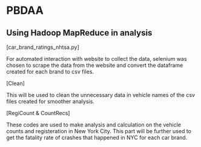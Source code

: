 # PBDAA

## Using Hadoop MapReduce in analysis

[car_brand_ratings_nhtsa.py]

For automated interaction with website to collect the data, selenium was chosen to scrape the data from the website
and convert the dataframe created for each brand to csv files.

[Clean]

This will be used to clean the unnecessary data in vehicle names of the csv files created for smoother analysis.


[RegiCount & CountRecs]

These codes are used to make analysis and calculation on the vehicle counts and registeration in New York City.
This part will be further used to get the fatality rate of crashes that happened in NYC for each car brand.
